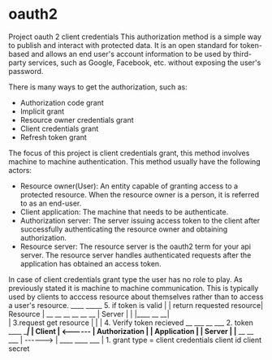 # oauth2
Project oauth 2 client credentials
This authorization method is a simple way to publish and interact with protected data. It is an open standard for token-based and allows an end user's account information to be used by third-party services, such as Google, Facebook, etc. without exposing the user's password.

There is many ways to get the authorization, such as:
- Authorization code grant
- Implicit grant
- Resource owner credentials grant
- Client credentials grant
- Refresh token grant

The focus of this project is client credentials grant, this method involves machine to machine authentication.
This method usually have the following actors:
- Resource owner(User): An entity capable of granting access to a protected resource. When the resource owner is a person, it is referred to as an end-user.
- Client application: The machine that needs to be authenticate.
- Authorization server: The server issuing access token to the client after successfully authenticating the resource owner and obtaining authorization.
- Resource server: The resource server is the oauth2 term for your api server. The resource server handles authenticated requests after the application has obtained an access token.

In case of client credentials grant type the user has no role to play. As previously stated it is machine to machine communication. This is typically used by clients to acccess resource about themselves rather than to access a user's resource.
                               ____ _____ 
         5. if token is valid |          |
     return requested resource| Resource |
            __ __ __ __ __ __ |  Server  |
           |                  |____ __ __|            
           | 3.request get resource |
           |                        | 4. Verify token recieved
 __ ___ __ ___  2. token ____ ______|___
| Client      | <------ | Authorization |
| Application |         |    Server     |
|__ __ __ ___ | ------> | ____ ____ ___ |
                1. grant type = client credentials
                   client id
                   client secret
